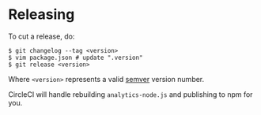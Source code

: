 # Releasing

To cut a release, do:

```
$ git changelog --tag <version>
$ vim package.json # update ".version"
$ git release <version>
```

Where `<version>` represents a valid [semver](http://semver.org) version number.

CircleCI will handle rebuilding `analytics-node.js` and publishing to npm for you.
